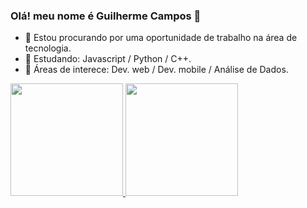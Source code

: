 ### Olá! meu nome é Guilherme Campos 👋

- 🔭 Estou procurando por uma oportunidade de trabalho na área de tecnologia.
- 🌱 Estudando: Javascript / Python / C++.
- 🤔 Áreas de interece: Dev. web / Dev. mobile / Análise de Dados.

 <div>
  <a href="https://github.com/httpsguime">
  <img height="180em" src="https://github-readme-stats.vercel.app/api?username=httpsguime&show_icons=true&theme=dark&include_all_conmits=true&count_private=true"/>
  <img height="180em" src="https://github-readme-stats.vercel.app/api/top-langs/?username=httpsguime&layout=compact&langs_count=16&theme=dark"/>

</div>
